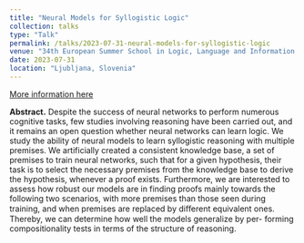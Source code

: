 ```yaml
---
title: "Neural Models for Syllogistic Logic"
collection: talks
type: "Talk"
permalink: /talks/2023-07-31-neural-models-for-syllogistic-logic
venue: "34th European Summer School in Logic, Language and Information (ESSLLI). University of Ljubljana, Faculty of Computer and Information Science"
date: 2023-07-31
location: "Ljubljana, Slovenia"
---
```


[More information here](https://2023.esslli.eu/)

**Abstract.** Despite the success of neural networks to perform numerous
cognitive tasks, few studies involving reasoning have been carried out,
and it remains an open question whether neural networks can learn logic.
We study the ability of neural models to learn syllogistic reasoning with
multiple premises. We artificially created a consistent knowledge base, a
set of premises to train neural networks, such that for a given hypothesis,
their task is to select the necessary premises from the knowledge base
to derive the hypothesis, whenever a proof exists. Furthermore, we are
interested to assess how robust our models are in finding proofs mainly
towards the following two scenarios, with more premises than those seen
during training, and when premises are replaced by diﬀerent equivalent
ones. Thereby, we can determine how well the models generalize by per-
forming compositionality tests in terms of the structure of reasoning.
